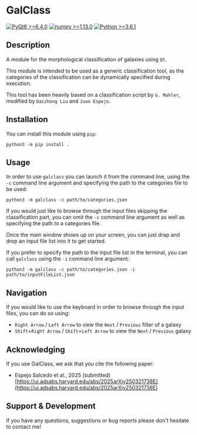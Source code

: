 # GalClass

[![PyQt6 >=6.4.0](https://img.shields.io/badge/PyQt6->=6.4.0-red.svg)](https://pypi.org/project/PyQt6/6.4.0/)
[![numpy >=1.13.0](https://img.shields.io/badge/numpy->=1.13.0-green.svg)](https://pypi.org/project/numpy/1.13.0/)
[![Python >=3.6.1](https://img.shields.io/badge/Python->=3.6.1-blue.svg)](https://www.python.org/downloads/release/python-361/)

## Description

A module for the morphological classification of galaxies using `Qt`.

This module is intended to be used as a generic classification tool, as the categories of the classification can be dynamically specified during execution.

This tool has been heavily based on a classification script by `G. Mahler`, modified by `Daizhong Liu` and `Juan Espejo`.

## Installation

You can install this module using `pip`:

```console
python3 -m pip install .
```

## Usage

In order to use `galclass` you can launch it from the command line, using the `-c` command line argument and specifying the path to the categories file to be used:

```console
python3 -m galclass -c path/to/categories.json
```

If you would just like to browse through the input files skipping the classification part, you can omit the `-c` command line argument as well as specifying the path to a categories file.

Once the main window shows up on your screen, you can just drap and drop an input file list into it to get started.

If you prefer to specify the path to the input file list in the terminal, you can call `galclass` using the `-i` command line argument:

```console
python3 -m galclass -c path/to/categories.json -i path/to/inputFileList.json
```

## Navigation

If you would like to use the keyboard in order to browse through the input files, you can do so using:

* `Right Arrow` / `Left Arrow` to view the `Next` / `Previous` filter of a galaxy
* `Shift`+`Right Arrow` / `Shift`+`Left Arrow` to view the `Next` / `Previous` galaxy

## Acknowledging

If you use GalClass, we ask that you cite the following paper:

* Espejo Salcedo et al., 2025 (submitted) [https://ui.adsabs.harvard.edu/abs/2025arXiv250321738E](https://ui.adsabs.harvard.edu/abs/2025arXiv250321738E)

## Support & Development

If you have any questions, suggestions or bug reports please don't hesitate to contact me!